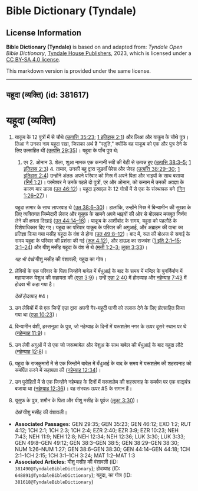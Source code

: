 # Bible Dictionary (Tyndale)

## License Information

**Bible Dictionary (Tyndale)** is based on and adapted from: _Tyndale Open Bible Dictionary_, [Tyndale House Publishers](https://tyndaleopenresources.com/), 2023, which is licensed under a [CC BY-SA 4.0 license](https://creativecommons.org/licenses/by-sa/4.0/legalcode.en).

This markdown version is provided under the same license.



--------------------------------

## यहूदा (व्यक्ति) (id: 381617)

यहूदा (व्यक्ति)
===============

1. याकूब के 12 पुत्रों में से चौथे ([उत्पत्ति 35:23](https://ref.ly/Gen35:23); [1 इतिहास 2:1](https://ref.ly/1Chr2:1)) और लिआ और याकूब के चौथे पुत्र। लिआ ने उनका नाम यहूदा रखा, जिसका अर्थ है "स्तुति," क्योंकि वह याकूब को एक और पुत्र देने के लिए उत्साहित थीं ([उत्पत्ति 29:35](https://ref.ly/Gen29:35))। यहूदा के पाँच पुत्र थे:

    1. एर
        2. ओनान
        3. शेला, शूआ नामक एक कनानी स्त्री की बेटी से उत्पन्न हुए ([उत्पत्ति 38:3–5](https://ref.ly/Gen38:3-Gen38:5); [1 इतिहास 2:3](https://ref.ly/1Chr2:3))
        4. तामार, उनकी बहू द्वारा जुड़वाँ पेरेस और जेरह ([उत्पत्ति 38:29–30](https://ref.ly/Gen38:29-Gen38:30); [1 इतिहास 2:4](https://ref.ly/1Chr2:4))
        उन्होंने अंततः अपने परिवार को मिस्र में अपने पिता और भाइयों के साथ बसाया ([निर्ग 1:2](https://ref.ly/Exod1:2))। परमेश्वर ने उनके पहले दो पुत्रों, एर और ओनान, को कनान में उनकी अवज्ञा के कारण मार डाला ([उत 46:12](https://ref.ly/Gen46:12))। यहूदा इस्राएल के 12 गोत्रों में से एक के संस्थापक बने ([गिन 1:26–27](https://ref.ly/Num1:26-Num1:27))।

    यहूदा तामार के साथ लापरवाह थे ([उत 38:6–30](https://ref.ly/Gen38:6-Gen38:30))। हालांकि, उन्होंने मिस्र में बिन्यामीन की सुरक्षा के लिए व्यक्तिगत जिम्मेदारी लेकर और यूसुफ के सामने अपने भाइयों की ओर से बोलकर मजबूत निर्णय लेने की क्षमता दिखाई ([उत 44:14–18](https://ref.ly/Gen44:14-Gen44:18))। याकूब के आशीर्वाद के समय, यहूदा को पहलौठे के विशेषाधिकार दिए गए। यहूदा का परिवार याकूब के परिवार की अगुआई, और अब्राहम की वाचा का प्रतिज्ञा किया गया मसीह यहूदा के वंश से होगा ([उत 49:8–12](https://ref.ly/Gen49:8-Gen49:12))। बाद में, रूत की बोअज से सगाई के समय यहूदा के परिवार की प्रशंसा की गई ([रूत 4:12](https://ref.ly/Ruth4:12)), और दाऊद का राजवंश ([1 इति 2:1–15](https://ref.ly/1Chr2:1-1Chr2:15); [3:1–24](https://ref.ly/1Chr3:1-1Chr3:24)) और यीशु मसीह यहूदा के वंश से थे ([मत्ती 1:2–3](https://ref.ly/Matt1:2-Matt1:3); [लूका 3:33](https://ref.ly/Luke3:33))।

    *यह भी देखें* यीशु मसीह की वंशावली; यहूदा का गोत्र।

2. लेवियों के एक परिवार के पिता जिन्होंने बाबेल में बँधुआई के बाद के समय में मन्दिर के पुनर्निर्माण में महायाजक येशुअ की सहायता की ([एज्रा 3:9](https://ref.ly/Ezra3:9))। उन्हें [एज्रा 2:40](https://ref.ly/Ezra2:40) में होदव्याह और [नहेम्याह 7:43](https://ref.ly/Neh7:43) में होदवा भी कहा गया है।

    *देखें* होदव्याह \#4।

3. उन लेवियों में से एक जिन्हें एज्रा द्वारा अपनी गैर\-यहूदी पत्नी को तलाक देने के लिए प्रोत्साहित किया गया था ([एज्रा 10:23](https://ref.ly/Ezra10:23))।
4. बिन्यामीन वंशी, हस्सनूआ के पुत्र, जो नहेम्याह के दिनों में यरूशलेम नगर के ऊपर दूसरे स्थान पर थे ([नहेम्याह 11:9](https://ref.ly/Neh11:9))।
5. उन लेवी अगुओं में से एक जो जरूब्बाबेल और येशुअ के साथ बाबेल की बँधुआई के बाद यहूदा लौटे ([नहेम्याह 12:8](https://ref.ly/Neh12:8))।
6. यहूदा के राजकुमारों में से एक जिन्होंने बाबेल में बँधुआई के बाद के समय में यरूशलेम की शहरपनाह को समर्पित करने में सहायता की ([नहेम्याह 12:34](https://ref.ly/Neh12:34))।
7. उन पुरोहितों में से एक जिन्होंने नहेम्याह के दिनों में यरूशलेम की शहरपनाह के समर्पण पर एक वाद्ययंत्र बजाया था ([नहेम्याह 12:36](https://ref.ly/Neh12:36))। वह संभवतः ऊपर \#5 के समान हैं।
8. यूसुफ के पुत्र, शमौन के पिता और यीशु मसीह के पूर्वज ([लूका 3:30](https://ref.ly/Luke3:30))।

    *देखें* यीशु मसीह की वंशावली।

* **Associated Passages:** GEN 29:35; GEN 35:23; GEN 46:12; EXO 1:2; RUT 4:12; 1CH 2:1; 1CH 2:3; 1CH 2:4; EZR 2:40; EZR 3:9; EZR 10:23; NEH 7:43; NEH 11:9; NEH 12:8; NEH 12:34; NEH 12:36; LUK 3:30; LUK 3:33; GEN 49:8–GEN 49:12; GEN 38:3–GEN 38:5; GEN 38:29–GEN 38:30; NUM 1:26–NUM 1:27; GEN 38:6–GEN 38:30; GEN 44:14–GEN 44:18; 1CH 2:1–1CH 2:15; 1CH 3:1–1CH 3:24; MAT 1:2–MAT 1:3
* **Associated Articles:** यीशु मसीह की वंशावली (ID: `381490@TyndaleBibleDictionary`); होदव्याह (ID: `648891@TyndaleBibleDictionary`); यहूदा, का गोत्र  (ID: `381618@TyndaleBibleDictionary`)

